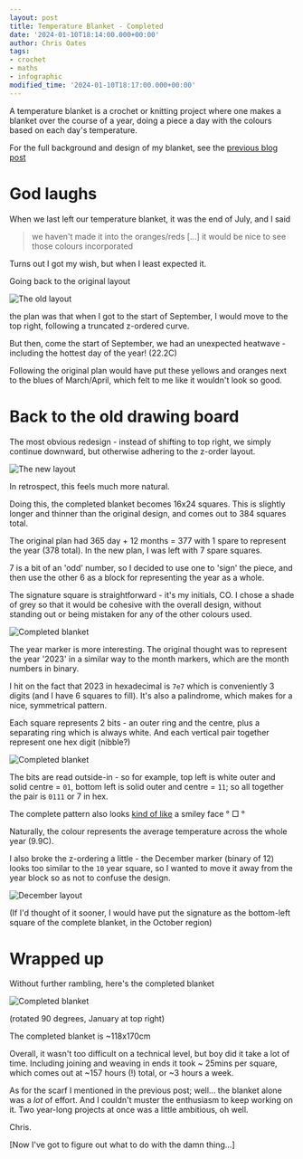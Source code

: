 ```yaml
---
layout: post
title: Temperature Blanket - Completed
date: '2024-01-10T18:14:00.000+00:00'
author: Chris Oates
tags:
- crochet
- maths
- infographic
modified_time: '2024-01-10T18:17:00.000+00:00'
---
```


A temperature blanket is a crochet or knitting project where one makes a blanket over the course of a year, doing a piece a day with the colours based on each day's temperature.

For the full background and design of my blanket, see the [previous blog post](https://oatzy.github.io/2023/07/30/temperature-blanket.html)

# God laughs

When we last left our temperature blanket, it was the end of July, and I said

> we haven't made it into the oranges/reds [...] it would be nice to see those colours incorporated

Turns out I got my wish, but when I least expected it.

Going back to the original layout

![The old layout](/assets/blanket_complete/old-layout.png)

the plan was that when I got to the start of September, I would move to the top right, following a truncated z-ordered curve.

But then, come the start of September, we had an unexpected heatwave - including the hottest day of the year! (22.2C)

Following the original plan would have put these yellows and oranges next to the blues of March/April, which felt to me like it wouldn't look so good.

# Back to the old drawing board

The most obvious redesign - instead of shifting to top right, we simply continue downward, but otherwise adhering to the z-order layout.

![The new layout](/assets/blanket_complete/new-layout.png)

In retrospect, this feels much more natural.

Doing this, the completed blanket becomes 16x24 squares. This is slightly longer and thinner than the original design, and comes out to 384 squares total.

The original plan had 365 day + 12 months = 377 with 1 spare to represent the year (378 total). In the new plan, I was left with 7 spare squares.

7 is a bit of an 'odd' number, so I decided to use one to 'sign' the piece, and then use the other 6 as a block for representing the year as a whole.

The signature square is straightforward - it's my initials, CO. I chose a shade of grey so that it would be cohesive with the overall design, without standing out or being mistaken for any of the other colours used.

![Completed blanket](/assets/blanket_complete/signature-square.jpg)

The year marker is more interesting. The original thought was to represent the year '2023' in a similar way to the month markers, which are the month numbers in binary.

I hit on the fact that 2023 in hexadecimal is `7e7` which is conveniently 3 digits (and I have 6 squares to fill). It's also a palindrome, which makes for a nice, symmetrical pattern.

Each square represents 2 bits - an outer ring and the centre, plus a separating ring which is always white. And each vertical pair together represent one hex digit (nibble?)

![Completed blanket](/assets/blanket_complete/year-block.jpg)

The bits are read outside-in - so for example, top left is white outer and solid centre = `01`, bottom left is solid outer and centre = `11`; so all together the pair is `0111` or 7 in hex.

The complete pattern also looks [kind of like](https://en.wikipedia.org/wiki/Pareidolia) a smiley face ° □ °

Naturally, the colour represents the average temperature across the whole year (9.9C).

I also broke the z-ordering a little - the December marker (binary of 12) looks too similar to the `10` year square, so I wanted to move it away from the year block so as not to confuse the design.

![December layout](/assets/blanket_complete/december-layout.png)

(If I'd thought of it sooner, I would have put the signature as the bottom-left square of the complete blanket, in the October region)

# Wrapped up

Without further rambling, here's the completed blanket

![Completed blanket](/assets/blanket_complete/completed-blanket.jpg)

(rotated 90 degrees, January at top right)

The completed blanket is ~118x170cm

Overall, it wasn't too difficult on a technical level, but boy did it take a lot of time. Including joining and weaving in ends it took ~ 25mins per square, which comes out at ~157 hours (!) total, or ~3 hours a week.

As for the scarf I mentioned in the previous post; well... the blanket alone was a *lot* of effort. And I couldn't muster the enthusiasm to keep working on it. Two year-long projects at once was a little ambitious, oh well.

Chris.

[Now I've got to figure out what to do with the damn thing...]